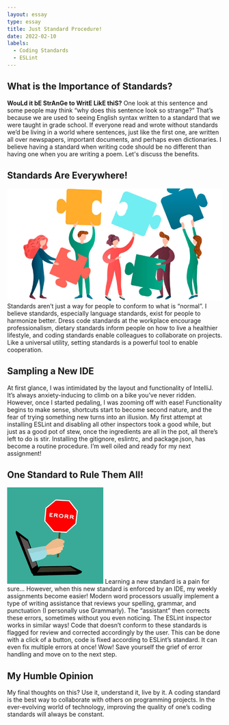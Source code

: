 ```yaml
---
layout: essay
type: essay
title: Just Standard Procedure!
date: 2022-02-10
labels:
  - Coding Standards
  - ESLint
---
```


## What is the Importance of Standards?

**WouLd it bE StrAnGe to WritE LikE thiS?** One look at this sentence and some people may think “why does this sentence look so strange?” That’s because we are used to seeing English syntax written to a standard that we were taught in grade school. If everyone read and wrote without standards we’d be living in a world where sentences, just like the first one, are written all over newspapers, important documents, and perhaps even dictionaries. I believe having a standard when writing code should be no different than having one when you are writing a poem. Let's discuss the benefits.

## Standards Are Everywhere!
<img class="ui small right image" src="../images/Workplace-collaboration.jpg">
Standards aren’t just a way for people to conform to what is “normal”. I believe standards, especially language standards, exist for people to harmonize better. Dress code standards at the workplace encourage professionalism, dietary standards inform people on how to live a healthier lifestyle, and coding standards enable colleagues to collaborate on projects. Like a universal utility, setting standards is a powerful tool to enable cooperation.

## Sampling a New IDE

At first glance, I was intimidated by the layout and functionality of IntelliJ. It’s always anxiety-inducing to climb on a bike you’ve never ridden. However, once I started pedaling, I was zooming off with ease! Functionality begins to make sense, shortcuts start to become second nature, and the fear of trying something new turns into an illusion. My first attempt at installing ESLint and disabling all other inspectors took a good while, but just as a good pot of stew, once the ingredients are all in the pot, all there’s left to do is stir. Installing the gitignore, eslintrc, and package.json, has become a routine procedure. I’m well oiled and ready for my next assignment!

## One Standard to Rule Them All!
<img class="ui tiny left circular floated image" src="../images/ErrorFixing.png"> Learning a new standard is a pain for sure… However, when this new standard is enforced by an IDE, my weekly assignments become easier! Modern word processors usually implement a type of writing assistance that reviews your spelling, grammar, and punctuation (I personally use Grammarly). The “assistant” then corrects these errors, sometimes without you even noticing. The ESLint inspector works in similar ways! Code that doesn’t conform to these standards is flagged for review and corrected accordingly by the user. This can be done with a click of a button, code is fixed according to ESLint’s standard. It can even fix multiple errors at once! Wow! Save yourself the grief of error handling and move on to the next step.

## My Humble Opinion
My final thoughts on this? Use it, understand it, live by it. A coding standard is the best way to collaborate with others on programming projects. In the ever-evolving world of technology, improving the quality of one’s coding standards will always be constant.
